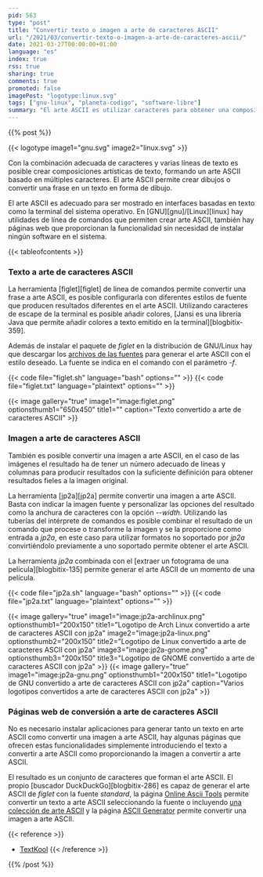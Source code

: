 ```yaml
---
pid: 563
type: "post"
title: "Convertir texto o imagen a arte de caracteres ASCII"
url: "/2021/03/convertir-texto-o-imagen-a-arte-de-caracteres-ascii/"
date: 2021-03-27T00:00:00+01:00
language: "es"
index: true
rss: true
sharing: true
comments: true
promoted: false
imagePost: "logotype:linux.svg"
tags: ["gnu-linux", "planeta-codigo", "software-libre"]
summary: "El arte ASCII es utilizar caracteres para obtener una composición que simula una imagen o dibujo. Es posible convertir texto a arte de caracteres ASCII o una imagen en formato _svg_, _jpeg_ o _png_ a texto. En GNU/Linux hay herramientas de línea de comandos que permiten crear arte ASCII tanto para texto como para imágenes. En internet también hay disponibles páginas que ofrecen el servicio de generar arte ASCII sin necesidad de instalar ningún software en la propia computadora."
---
```


{{% post %}}

{{< logotype image1="gnu.svg" image2="linux.svg" >}}

Con la combinación adecuada de caracteres y varias líneas de texto es posible crear composiciones artísticas de texto, formando un arte ASCII basado en múltiples caracteres. El arte ASCII permite crear dibujos o convertir una frase en un texto en forma de dibujo.

El arte ASCII es adecuado para ser mostrado en interfaces basadas en texto como la terminal del sistema operativo. En [GNU][gnu]/[Linux][linux] hay utilidades de línea de comandos que permiten crear arte ASCII, también hay páginas web que proporcionan la funcionalidad sin necesidad de instalar ningún software en el sistema.

{{< tableofcontents >}}

### Texto a arte de caracteres ASCII

La herramienta [figlet][figlet] de linea de comandos permite convertir una frase a arte ASCII, es posible configurarla con diferentes estilos de fuente que producen resultados diferentes en el arte ASCII. Utilizando caracteres de escape de la terminal es posible añadir colores, [Jansi es una librería Java que permite añadir colores a texto emitido en la terminal][blogbitix-359].

Además de instalar el paquete de _figlet_ en la distribución de GNU/Linux hay que descargar los [archivos de las fuentes](http://www.figlet.org/fontdb.cgi) para generar el arte ASCII con el estilo deseado. La fuente se indica en el comando con el parámetro _-f_.

{{< code file="figlet.sh" language="bash" options="" >}}
{{< code file="figlet.txt" language="plaintext" options="" >}}

{{< image
    gallery="true"
    image1="image:figlet.png" optionsthumb1="650x450" title1=""
    caption="Texto convertido a arte de caracteres ASCII" >}}

### Imagen a arte de caracteres ASCII

También es posible convertir una imagen a arte ASCII, en el caso de las imágenes el resultado ha de tener un número adecuado de líneas y columnas para producir resultados con la suficiente definición para obtener resultados fieles a la imagen original.

La herramienta [jp2a][jp2a] permite convertir una imagen a arte ASCII. Basta con indicar la imagen fuente y personalizar las opciones del resultado como la anchura de caracteres con la opción _--width_. Utilizando las tuberías del intérprete de comandos es posible combinar el resultado de un comando que procese o transforme la imagen y se la proporcione como entrada a _jp2a_, en este caso para utilizar formatos no soportado por _jp2a_ convirtiéndolo previamente a uno soportado permite obtener el arte ASCII.

La herramienta _jp2a_ combinada con el [extraer un fotograma de una película][blogbitix-135] permite generar el arte ASCII de un momento de una película.

{{< code file="jp2a.sh" language="bash" options="" >}}
{{< code file="jp2a.txt" language="plaintext" options="" >}}

{{< image
    gallery="true"
    image1="image:jp2a-archlinux.png" optionsthumb1="200x150" title1="Logotipo de Arch Linux convertido a arte de caracteres ASCII con jp2a"
    image2="image:jp2a-linux.png" optionsthumb2="200x150" title2="Logotipo de Linux convertido a arte de caracteres ASCII con jp2a"
    image3="image:jp2a-gnome.png" optionsthumb3="200x150" title3="Logotipo de GNOME convertido a arte de caracteres ASCII con jp2a" >}}
{{< image
    gallery="true"
    image1="image:jp2a-gnu.png" optionsthumb1="200x150" title1="Logotipo de GNU convertido a arte de caracteres ASCII con jp2a"
    caption="Varios logotipos convertidos a arte de caracteres ASCII con jp2a" >}}

### Páginas web de conversión a arte de caracteres ASCII

No es necesario instalar aplicaciones para generar tanto un texto en arte ASCII como convertir una imagen a arte ASCII, hay algunas páginas que ofrecen estas funcionalidades simplemente introduciendo el texto a convertir a arte ASCII como proporcionando la imagen a convertir a arte ASCII.

El resultado es un conjunto de caracteres que forman el arte ASCII. El propio [buscador DuckDuckGo][blogbitix-286] es capaz de generar el arte ASCII de _figlet_ con la fuente _standard_, la página [Online Ascii Tools](https://onlineasciitools.com/convert-text-to-ascii-art) permite convertir un texto a arte ASCII seleccionando la fuente o incluyendo [una colección de arte ASCII](https://textfancy.com/ascii-art/) y la página [ASCII Generator](https://ascii-generator.site/) permite convertir una imagen a arte ASCII.

{{< reference >}}
* [TextKool](https://textkool.com/en/ascii-art-generator?hl=default&vl=default&font=Red%20Phoenix&text=Your%20text%20here%20)
{{< /reference >}}

{{% /post %}}

